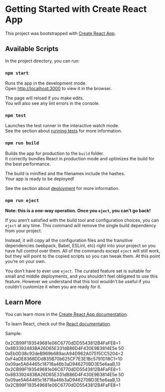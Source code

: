 # Getting Started with Create React App

This project was bootstrapped with [Create React App](https://github.com/facebook/create-react-app).

## Available Scripts

In the project directory, you can run:

### `npm start`

Runs the app in the development mode.\
Open [http://localhost:3000](http://localhost:3000) to view it in the browser.

The page will reload if you make edits.\
You will also see any lint errors in the console.

### `npm test`

Launches the test runner in the interactive watch mode.\
See the section about [running tests](https://facebook.github.io/create-react-app/docs/running-tests) for more information.

### `npm run build`

Builds the app for production to the `build` folder.\
It correctly bundles React in production mode and optimizes the build for the best performance.

The build is minified and the filenames include the hashes.\
Your app is ready to be deployed!

See the section about [deployment](https://facebook.github.io/create-react-app/docs/deployment) for more information.

### `npm run eject`

**Note: this is a one-way operation. Once you `eject`, you can’t go back!**

If you aren’t satisfied with the build tool and configuration choices, you can `eject` at any time. This command will remove the single build dependency from your project.

Instead, it will copy all the configuration files and the transitive dependencies (webpack, Babel, ESLint, etc) right into your project so you have full control over them. All of the commands except `eject` will still work, but they will point to the copied scripts so you can tweak them. At this point you’re on your own.

You don’t have to ever use `eject`. The curated feature set is suitable for small and middle deployments, and you shouldn’t feel obligated to use this feature. However we understand that this tool wouldn’t be useful if you couldn’t customize it when you are ready for it.

## Learn More

You can learn more in the [Create React App documentation](https://facebook.github.io/create-react-app/docs/getting-started).

To learn React, check out the [React documentation](https://reactjs.org/).

Sample:

0x2CB99F193549681e06C6770dDD5543812B4FaFE8=1
0x8B3392483BA26D65E331dB86D4F430E9B3814E5e 50
0xEb0D38c92deB969b689acA94D962A07515CC5204=2
0xF4aDE8368DDd835B70b625CF7E3E1Bc5791D18C1=10
0x09ae5A64465c18718a46b3aD946270BD3E5e6aaB,13
0x2CB99F193549681e06C6770dDD5543812B4FaFE8=1
0x8B3392483BA26D65E331dB86D4F430E9B3814E5e 50
0x09ae5A64465c18718a46b3aD946270BD3E5e6aaB,13
0x2CB99F193549681e06C6770dDD5543812B4FaFE8=1
